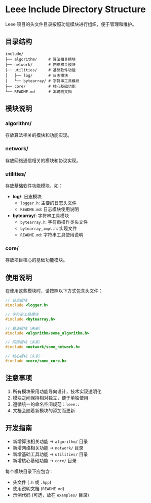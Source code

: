 # Leee Include Directory Structure

Leee 项目的头文件目录按照功能模块进行组织，便于管理和维护。

## 目录结构

```
include/
├── algorithm/     # 算法相关模块
├── network/       # 网络相关模块
├── utilities/     # 基础软件功能
│   ├── log/       # 日志模块
│   └── bytearray/ # 字符串工具模块
├── core/          # 核心基础功能
└── README.md      # 本说明文档
```

## 模块说明

### algorithm/
存放算法相关的模块和功能实现。

### network/
存放网络通信相关的模块和协议实现。

### utilities/
存放基础软件功能模块，如：
- **log/**: 日志模块
  - `logger.h`: 主要的日志头文件
  - `README.md`: 日志模块使用说明
- **bytearray/**: 字符串工具模块
  - `bytearray.h`: 字符串操作类头文件
  - `bytearray_impl.h`: 实现文件
  - `README.md`: 字符串工具使用说明

### core/
存放项目核心的基础功能模块。

## 使用说明

在使用这些模块时，请按照以下方式包含头文件：

```cpp
// 日志模块
#include <logger.h>

// 字符串工具模块
#include <bytearray.h>

// 算法模块（未来）
#include <algorithm/some_algorithm.h>

// 网络模块（未来）
#include <network/some_network.h>

// 核心模块（未来）
#include <core/some_core.h>
```

## 注意事项

1. 所有模块采用功能导向设计，技术实现透明化
2. 模块之间保持相对独立，便于单独使用
3. 遵循统一的命名空间规范：`leee::`
4. 文档会随着新模块的添加而更新

## 开发指南

- 新增算法相关功能 → `algorithm/` 目录
- 新增网络相关功能 → `network/` 目录
- 新增基础工具功能 → `utilities/` 目录
- 新增核心基础功能 → `core/` 目录

每个模块目录下应包含：
- 头文件 (`.h` 或 `.hpp`)
- 使用说明文档 (`README.md`)
- 示例代码 (可选，放在 `examples/` 目录)
